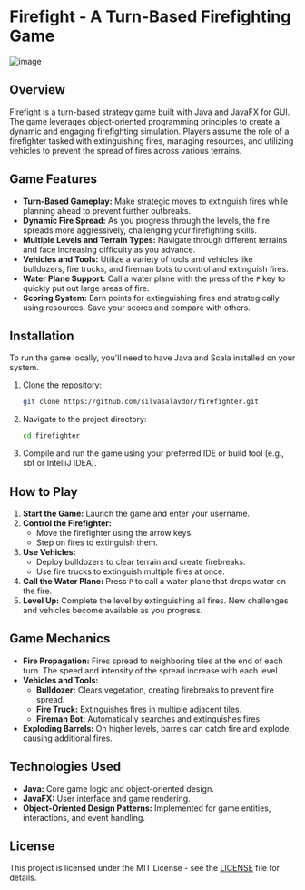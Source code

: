 
# Firefight - A Turn-Based Firefighting Game
![image](https://github.com/user-attachments/assets/0af3e0a7-c803-4688-aa65-ba64674da961)

## Overview
Firefight is a turn-based strategy game built with Java and JavaFX for GUI. The game leverages object-oriented programming principles to create a dynamic and engaging firefighting simulation. Players assume the role of a firefighter tasked with extinguishing fires, managing resources, and utilizing vehicles to prevent the spread of fires across various terrains.

## Game Features
- **Turn-Based Gameplay:** Make strategic moves to extinguish fires while planning ahead to prevent further outbreaks.
- **Dynamic Fire Spread:** As you progress through the levels, the fire spreads more aggressively, challenging your firefighting skills.
- **Multiple Levels and Terrain Types:** Navigate through different terrains and face increasing difficulty as you advance.
- **Vehicles and Tools:** Utilize a variety of tools and vehicles like bulldozers, fire trucks, and fireman bots to control and extinguish fires.
- **Water Plane Support:** Call a water plane with the press of the `P` key to quickly put out large areas of fire.
- **Scoring System:** Earn points for extinguishing fires and strategically using resources. Save your scores and compare with others.

## Installation
To run the game locally, you'll need to have Java and Scala installed on your system.

1. Clone the repository:
   ```bash
   git clone https://github.com/silvasalavdor/firefighter.git
   ```
2. Navigate to the project directory:
   ```bash
   cd firefighter
   ```
3. Compile and run the game using your preferred IDE or build tool (e.g., sbt or IntelliJ IDEA).

## How to Play
1. **Start the Game:** Launch the game and enter your username.
2. **Control the Firefighter:**
   - Move the firefighter using the arrow keys.
   - Step on fires to extinguish them.
3. **Use Vehicles:**
   - Deploy bulldozers to clear terrain and create firebreaks.
   - Use fire trucks to extinguish multiple fires at once.
4. **Call the Water Plane:** Press `P` to call a water plane that drops water on the fire.
5. **Level Up:** Complete the level by extinguishing all fires. New challenges and vehicles become available as you progress.

## Game Mechanics
- **Fire Propagation:** Fires spread to neighboring tiles at the end of each turn. The speed and intensity of the spread increase with each level.
- **Vehicles and Tools:**
  - **Bulldozer:** Clears vegetation, creating firebreaks to prevent fire spread.
  - **Fire Truck:** Extinguishes fires in multiple adjacent tiles.
  - **Fireman Bot:** Automatically searches and extinguishes fires.
- **Exploding Barrels:** On higher levels, barrels can catch fire and explode, causing additional fires.

## Technologies Used
- **Java:** Core game logic and object-oriented design.
- **JavaFX:** User interface and game rendering.
- **Object-Oriented Design Patterns:** Implemented for game entities, interactions, and event handling.

## License
This project is licensed under the MIT License - see the [LICENSE](LICENSE) file for details.

